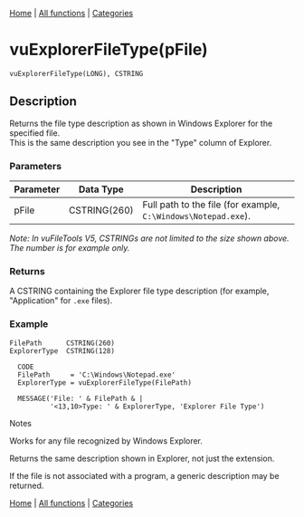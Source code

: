 [Home](../index.md) | [All functions](../all-functions.md) | [Categories](../categories/index.md)

# vuExplorerFileType(pFile)

```Prototype
vuExplorerFileType(LONG), CSTRING
```


## Description
Returns the file type description as shown in Windows Explorer for the specified file.  
This is the same description you see in the "Type" column of Explorer.

### Parameters

| Parameter | Data Type    | Description                                                                 |
|-----------|--------------|-----------------------------------------------------------------------------|
| pFile     | CSTRING(260) | Full path to the file (for example, `C:\Windows\Notepad.exe`).              |

_Note: In vuFileTools V5, CSTRINGs are not limited to the size shown above. The number is for example only._

### Returns
A CSTRING containing the Explorer file type description (for example, "Application" for `.exe` files).

### Example

```Clarion
FilePath      CSTRING(260)
ExplorerType  CSTRING(128)

  CODE
  FilePath     = 'C:\Windows\Notepad.exe'
  ExplorerType = vuExplorerFileType(FilePath)

  MESSAGE('File: ' & FilePath & |
          '<13,10>Type: ' & ExplorerType, 'Explorer File Type')

```
Notes

Works for any file recognized by Windows Explorer.

Returns the same description shown in Explorer, not just the extension.

If the file is not associated with a program, a generic description may be returned.

[Home](../index.md) | [All functions](../all-functions.md) | [Categories](../categories/index.md)
